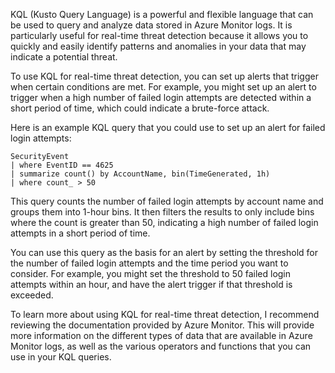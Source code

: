KQL (Kusto Query Language) is a powerful and flexible language that can be used to query and analyze data stored in Azure Monitor logs. It is particularly useful for real-time threat detection because it allows you to quickly and easily identify patterns and anomalies in your data that may indicate a potential threat.

To use KQL for real-time threat detection, you can set up alerts that trigger when certain conditions are met. For example, you might set up an alert to trigger when a high number of failed login attempts are detected within a short period of time, which could indicate a brute-force attack.

Here is an example KQL query that you could use to set up an alert for failed login attempts:

    SecurityEvent
    | where EventID == 4625
    | summarize count() by AccountName, bin(TimeGenerated, 1h)
    | where count_ > 50

This query counts the number of failed login attempts by account name and groups them into 1-hour bins. It then filters the results to only include bins where the count is greater than 50, indicating a high number of failed login attempts in a short period of time.

You can use this query as the basis for an alert by setting the threshold for the number of failed login attempts and the time period you want to consider. For example, you might set the threshold to 50 failed login attempts within an hour, and have the alert trigger if that threshold is exceeded.

To learn more about using KQL for real-time threat detection, I recommend reviewing the documentation provided by Azure Monitor. This will provide more information on the different types of data that are available in Azure Monitor logs, as well as the various operators and functions that you can use in your KQL queries.